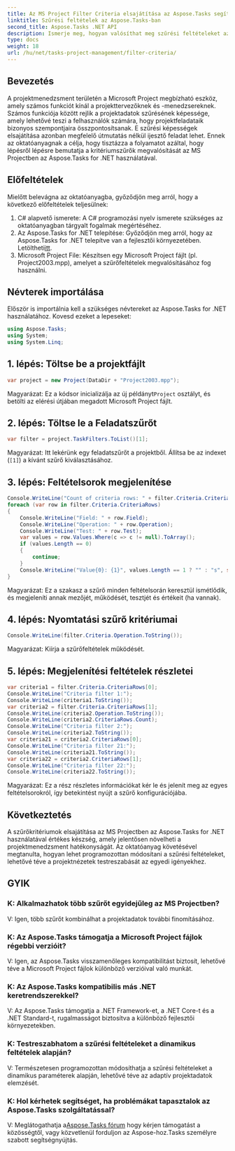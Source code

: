 ```yaml
---
title: Az MS Project Filter Criteria elsajátítása az Aspose.Tasks segítségével
linktitle: Szűrési feltételek az Aspose.Tasks-ban
second_title: Aspose.Tasks .NET API
description: Ismerje meg, hogyan valósíthat meg szűrési feltételeket az MS Projectben az Aspose.Tasks for .NET használatával. Növelje a projektmenedzsment hatékonyságát célzott adatelemzéssel.
type: docs
weight: 18
url: /hu/net/tasks-project-management/filter-criteria/
---
```

## Bevezetés
A projektmenedzsment területén a Microsoft Project megbízható eszköz, amely számos funkciót kínál a projekttervezőknek és -menedzsereknek. Számos funkciója között rejlik a projektadatok szűrésének képessége, amely lehetővé teszi a felhasználók számára, hogy projektfeladataik bizonyos szempontjaira összpontosítsanak. E szűrési képességek elsajátítása azonban megfelelő útmutatás nélkül ijesztő feladat lehet. Ennek az oktatóanyagnak a célja, hogy tisztázza a folyamatot azáltal, hogy lépésről lépésre bemutatja a kritériumszűrők megvalósítását az MS Projectben az Aspose.Tasks for .NET használatával.
## Előfeltételek
Mielőtt belevágna az oktatóanyagba, győződjön meg arról, hogy a következő előfeltételek teljesülnek:
1. C# alapvető ismerete: A C# programozási nyelv ismerete szükséges az oktatóanyagban tárgyalt fogalmak megértéséhez.
2.  Az Aspose.Tasks for .NET telepítése: Győződjön meg arról, hogy az Aspose.Tasks for .NET telepítve van a fejlesztői környezetében. Letöltheti[itt](https://releases.aspose.com/tasks/net/).
3. Microsoft Project File: Készítsen egy Microsoft Project fájlt (pl. Project2003.mpp), amelyet a szűrőfeltételek megvalósításához fog használni.

## Névterek importálása
Először is importálnia kell a szükséges névtereket az Aspose.Tasks for .NET használatához. Kovesd ezeket a lepeseket:

```csharp
using Aspose.Tasks;
using System;
using System.Linq;

```

## 1. lépés: Töltse be a projektfájlt
```csharp
var project = new Project(DataDir + "Project2003.mpp");
```
 Magyarázat: Ez a kódsor inicializálja az új példányt`Project` osztályt, és betölti az elérési útjában megadott Microsoft Project fájlt.
## 2. lépés: Töltse le a Feladatszűrőt
```csharp
var filter = project.TaskFilters.ToList()[1];
```
Magyarázat: Itt lekérünk egy feladatszűrőt a projektből. Állítsa be az indexet (`[1]`) a kívánt szűrő kiválasztásához.
## 3. lépés: Feltételsorok megjelenítése
```csharp
Console.WriteLine("Count of criteria rows: " + filter.Criteria.CriteriaRows.Count);
foreach (var row in filter.Criteria.CriteriaRows)
{
    Console.WriteLine("Field: " + row.Field);
    Console.WriteLine("Operation: " + row.Operation);
    Console.WriteLine("Test: " + row.Test);
    var values = row.Values.Where(c => c != null).ToArray();
    if (values.Length == 0)
    {
        continue;
    }
    Console.WriteLine("Value{0}: {1}", values.Length == 1 ? "" : "s", string.Join(", ", values));
}
```
Magyarázat: Ez a szakasz a szűrő minden feltételsorán keresztül ismétlődik, és megjeleníti annak mezőjét, működését, tesztjét és értékeit (ha vannak).
## 4. lépés: Nyomtatási szűrő kritériumai
```csharp
Console.WriteLine(filter.Criteria.Operation.ToString());
```
Magyarázat: Kiírja a szűrőfeltételek működését.
## 5. lépés: Megjelenítési feltételek részletei
```csharp
var criteria1 = filter.Criteria.CriteriaRows[0];
Console.WriteLine("Criteria filter 1:");
Console.WriteLine(criteria1.ToString());
var criteria2 = filter.Criteria.CriteriaRows[1];
Console.WriteLine(criteria2.Operation.ToString());
Console.WriteLine(criteria2.CriteriaRows.Count);
Console.WriteLine("Criteria filter 2:");
Console.WriteLine(criteria2.ToString());
var criteria21 = criteria2.CriteriaRows[0];
Console.WriteLine("Criteria filter 21:");
Console.WriteLine(criteria21.ToString());
var criteria22 = criteria2.CriteriaRows[1];
Console.WriteLine("Criteria filter 22:");
Console.WriteLine(criteria22.ToString());
```
Magyarázat: Ez a rész részletes információkat kér le és jelenít meg az egyes feltételsorokról, így betekintést nyújt a szűrő konfigurációjába.

## Következtetés
A szűrőkritériumok elsajátítása az MS Projectben az Aspose.Tasks for .NET használatával értékes készség, amely jelentősen növelheti a projektmenedzsment hatékonyságát. Az oktatóanyag követésével megtanulta, hogyan lehet programozottan módosítani a szűrési feltételeket, lehetővé téve a projektnézetek testreszabását az egyedi igényekhez.
## GYIK
### K: Alkalmazhatok több szűrőt egyidejűleg az MS Projectben?
V: Igen, több szűrőt kombinálhat a projektadatok további finomításához.
### K: Az Aspose.Tasks támogatja a Microsoft Project fájlok régebbi verzióit?
V: Igen, az Aspose.Tasks visszamenőleges kompatibilitást biztosít, lehetővé téve a Microsoft Project fájlok különböző verzióival való munkát.
### K: Az Aspose.Tasks kompatibilis más .NET keretrendszerekkel?
V: Az Aspose.Tasks támogatja a .NET Framework-et, a .NET Core-t és a .NET Standard-t, rugalmasságot biztosítva a különböző fejlesztői környezetekben.
### K: Testreszabhatom a szűrési feltételeket a dinamikus feltételek alapján?
V: Természetesen programozottan módosíthatja a szűrési feltételeket a dinamikus paraméterek alapján, lehetővé téve az adaptív projektadatok elemzését.
### K: Hol kérhetek segítséget, ha problémákat tapasztalok az Aspose.Tasks szolgáltatással?
 V: Meglátogathatja a[Aspose.Tasks fórum](https://forum.aspose.com/c/tasks/15) hogy kérjen támogatást a közösségtől, vagy közvetlenül forduljon az Aspose-hoz.Tasks személyre szabott segítségnyújtás.